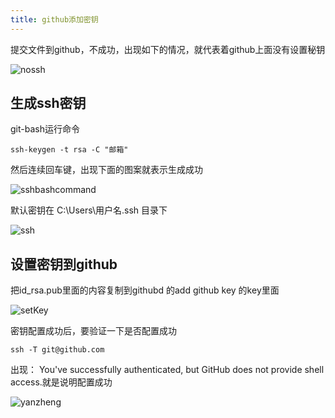 ```yaml
---
title: github添加密钥
---
```


提交文件到github，不成功，出现如下的情况，就代表着github上面没有设置秘钥

![nossh](/assets/img/nossh.png)

## 生成ssh密钥
git-bash运行命令
```ssh
ssh-keygen -t rsa -C "邮箱"
```
然后连续回车键，出现下面的图案就表示生成成功

![sshbashcommand](/assets/img/sshbashcommand.png)

默认密钥在 C:\Users\用户名\.ssh 目录下

![ssh](/assets/img/ssh.png)

## 设置密钥到github
把id_rsa.pub里面的内容复制到githubd 的add github key 的key里面

![setKey](/assets/img/setKey.png)

密钥配置成功后，要验证一下是否配置成功

```ssh
ssh -T git@github.com   
```
出现： You've successfully authenticated, but GitHub does not provide shell access.就是说明配置成功

![yanzheng](/assets/img/yanzheng.png)

